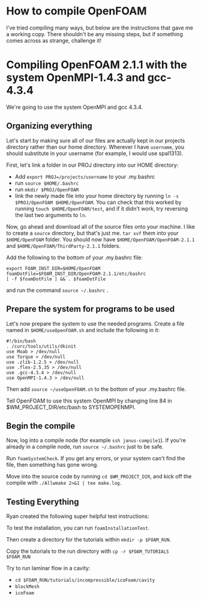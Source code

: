 # How to compile OpenFOAM

I've tried compiling many ways, but below are the instructions that gave me a working copy. There shouldn't be any missing steps, but if something comes across as strange, challenge it!

# Compiling OpenFOAM 2.1.1 with the system OpenMPI-1.4.3 and gcc-4.3.4

We're going to use the system OpenMPI and gcc 4.3.4. 

## Organizing everything
Let's start by making sure all of our files are actually kept in our projects directory rather than our home directory. Wherever I have `username`, you should substitute in your username (for example, I would use spal1313).

First, let's link a folder in our PROJ directory into our HOME directory:
-  Add `export PROJ=/projects/username` to your .my.bashrc
-  run `source $HOME/.bashrc`
-  run `mkdir $PROJ/OpenFOAM`
-  link the newly made file into your home directory by running `ln -s $PROJ/OpenFOAM $HOME/OpenFOAM`. You can check that this worked by running `touch $HOME/OpenFOAM/test`, and if it didn't work, try reversing the last two arguments to `ln`.

Now, go ahead and download all of the source files onto your machine. I like to create a `source` directory, but that's just me. `tar xvf` them into your `$HOME/OpenFOAM` folder. You should now have `$HOME/OpenFOAM/OpenFOAM-2.1.1` and `$HOME/OpenFOAM/ThirdParty-2.1.1` folders.

Add the following to the bottom of your .my.bashrc file:

<pre><code>export FOAM_INST_DIR=$HOME/OpenFOAM
foamDotFile=$FOAM_INST_DIR/OpenFOAM-2.1.1/etc/bashrc
[ -f $foamDotFile ] && . $foamDotFile</code></pre>

and run the command `source ~/.bashrc` .

## Prepare the system for programs to be used

Let's now prepare the system to use the needed programs. Create a file named in `$HOME/useOpenFOAM.sh` and include the following in it:

<pre><code>#!/bin/bash
. /curc/tools/utils/dkinit
use Moab > /dev/null
use Torque > /dev/null
use .zlib-1.2.5 > /dev/null
use .flex-2.5.35 > /dev/null
use .gcc-4.3.4 > /dev/null
use OpenMPI-1.4.3 > /dev/null</code></pre>

Then add `source ~/useOpenFOAM.sh` to the bottom of your .my.bashrc file.

Tell OpenFOAM to use this system OpenMPI by changing line 84 in $WM_PROJECT_DIR/etc/bash to SYSTEMOPENMPI.

## Begin the compile

Now, log into a compile node (for example `ssh janus-compile1`). If you're already in a compile node, run `source ~/.bashrc` just to be safe.

Run `foamSystemCheck`. If you get any errors, or your system can't find the file, then something has gone wrong.

Move into the source code by running `cd $WM_PROJECT_DIR`, and kick off the compile with `./Allwmake 2>&1 | tee make.log`.

## Testing Everything

Ryan created the following super helpful test instructions:

To test the installation, you can run `foamInstallationTest`.

Then create a directory for the tutorials within `mkdir -p $FOAM_RUN`.

Copy the tutorials to the run directory with `cp -r $FOAM_TUTORIALS $FOAM_RUN`

Try to run laminar flow in a cavity:
- `cd $FOAM_RUN/tutorials/incompressible/icoFoam/cavity`
- `blockMesh`
- `icoFoam`
